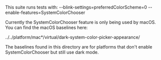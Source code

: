 This suite runs tests with:
--blink-settings=preferredColorScheme=0
--enable-features=SystemColorChooser

Currently the SystemColorChooser feature is only being used by macOS.
You can find the macOS baselines here:

../../platform/mac*/virtual/dark-system-color-picker-appearance/

The baselines found in this directory are for platforms that
don't enable SystemColorChooser but still use dark mode.
